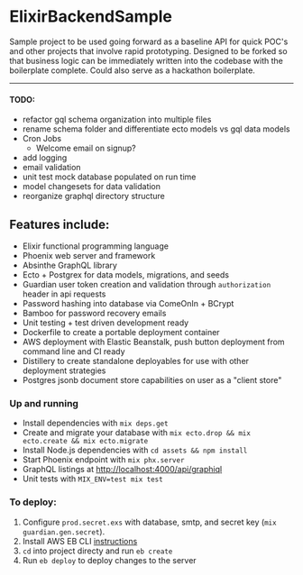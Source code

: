 # ElixirBackendSample

Sample project to be used going forward as a baseline API for quick POC's and other projects that involve rapid prototyping. Designed to be forked so that business logic can be immediately written into the codebase with the boilerplate complete. Could also serve as a hackathon boilerplate.

---
#### TODO:
* refactor gql schema organization into multiple files
* rename schema folder and differentiate ecto models vs gql data models
* Cron Jobs
  * Welcome email on signup?
* add logging
* email validation
* unit test mock database populated on run time
* model changesets for data validation
* reorganize graphql directory structure

## Features include:
  * Elixir functional programming language
  * Phoenix web server and framework
  * Absinthe GraphQL library
  * Ecto + Postgrex for data models, migrations, and seeds
  * Guardian user token creation and validation through `authorization` header in api requests
  * Password hashing into database via ComeOnIn + BCrypt
  * Bamboo for password recovery emails
  * Unit testing + test driven development ready
  * Dockerfile to create a portable deployment container
  * AWS deployment with Elastic Beanstalk, push button deployment from command line and CI ready
  * Distillery to create standalone deployables for use with other deployment strategies
  * Postgres jsonb document store capabilities on user as a "client store"

### Up and running
  * Install dependencies with `mix deps.get`
  * Create and migrate your database with `mix ecto.drop && mix ecto.create && mix ecto.migrate`
  * Install Node.js dependencies with `cd assets && npm install`
  * Start Phoenix endpoint with `mix phx.server`
  * GraphQL listings at [http://localhost:4000/api/graphiql](http://localhost:4000/api/graphiql)
  * Unit tests with `MIX_ENV=test mix test`

### To deploy:
  1. Configure `prod.secret.exs` with database, smtp, and secret key (`mix guardian.gen.secret`).
  2. Install AWS EB CLI [instructions](https://docs.aws.amazon.com/elasticbeanstalk/latest/dg/eb-cli3-install.html)
  3. `cd` into project directy and run `eb create`
  4. Run `eb deploy` to deploy changes to the server
